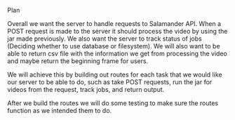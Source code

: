 Plan

Overall we want the server to handle requests to Salamander API. When a POST request is made to the server it should process the video by using the jar made previously. We also want the server to track status of jobs (Deciding whether to use database or filesystem). We will also want to be able to return csv file with the information we get from processing the video and maybe return the beginning frame for users.

We will achieve this by building out routes for each task that we would like our server to be able to do, such as take POST requests, run the jar for videos from the request, track jobs, and return output.

After we build the routes we will do some testing to make sure the routes function as we intended them to do. 